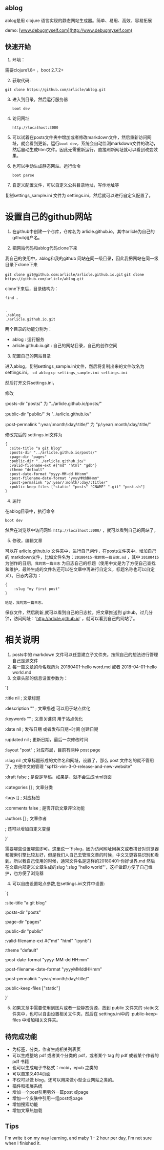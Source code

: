 
## ablog

ablog是用 clojure 语言实现的静态网站生成器。简单、易用、高效、容易拓展

demo: [www.debugmyself.com](http://www.debugmyself.com)

## 快速开始

1. 环境：

需要clojure1.8+ ，boot 2.7.2+


2. 获取代码:

`git clone https://github.com/arlicle/ablog.git`

3. 进入到目录，然后运行服务器

    `boot dev`

4. 访问网址

    `http://localhost:3000`

5. 可以试着在posts文件夹中增加或者修改markdown文件，然后重新访问网址，就会看到更新。运行`boot dev`，系统会自动监测markdown文件的改动，然后自动生成html文件。因此无需重新运行，直接刷新网址就可以看到改变效果。


6. 也可以手动生成静态网站。运行命令

    `boot parse`

7. 自定义配置文件，可以自定义公共目录地址，写作地址等

复制settings_sample.ini 文件为 settings.ini，然后就可以进行自定义配置了。

# 设置自己的github网站

1. 在github中创建一个仓库，仓库名为 arlicle.github.io，其中arlicle为自己的github用户名。


2. 把网站代码和ablog代码clone下来

我自己的使用中，ablog和我的github 网站在同一级目录，因此我把网站在同一级目录下clone下来

`git clone git@github.com:arlicle/arlicle.github.io.git`
`git clone https://github.com/arlicle/ablog.git`

clone下来后，目录结构为：

`find .`

```

.
./ablog
./arlicle.github.io.git

```

两个目录的功能分别为：

* ablog : 运行服务
* arlicle.github.io.git : 自己的网站目录，自己的创作空间


3. 配置自己的网站目录

进入ablog，复制settings_sample.ini文件，然后将复制出来的文件改名为 settings.ini，
`cd ablog`
`cp settings_sample.ini settings.ini`

然后打开文件settings.ini，

修改 

:posts-dir "posts/" 为 "../arlicle.github.io/posts/"

:public-dir "public/" 为 "../arlicle.github.io/"

:post-permalink ":year/:month/:day/:title/" 为  "p/:year/:month/:day/:title/"

修改完后的 settings.ini文件为

```
{
  :site-title "a git blog"
  :posts-dir "../arlicle.github.io/posts/"
  :page-dir "pages"
  :public-dir "../arlicle.github.io/"
  :valid-filename-ext #{"md" "html" "gdb"}
  :theme "default"
  :post-date-format "yyyy-MM-dd HH:mm"
  :post-filename-date-format "yyyyMMddHHmm"
  :post-permalink "p/:year/:month/:day/:title/"
  :public-keep-files ["static" "posts" "CNAME" ".git" "post.sh"]
}
```

4. 运行

在ablog目录中，执行命令

`boot dev`

然后在浏览器中访问网址 `http://localhost:3000/` ，就可以看到自己的网站了。

5. 修改，编辑文章

可以在 arlicle.github.io 文件夹中，进行自己创作，在posts文件夹中，增加自己的 markdown文件，比如文件名为：`20180415-我的第一篇日志.md` ，其中 `20180415`为创作的日期，`我的第一篇日志` 为日志自己的标题（使用中文是为了方便自己查找和维护，最终生成的文件名还可以在文章中再进行自定义，标题名称也可以自定义）。日志内容为：

```
{
    :slug "my first post"
}

哈哈，我的第一篇日志。

```

保存文件，然后刷新,就可以看到自己的日志拉。把文章推送到 github，过几分钟，访问网址：'http://arlicle.github.io' ，就可以看到自己的网站了。

# 相关说明

1. posts中的 markdown 文件可以任意建立子文件夹，按照自己的想法进行管理自己是源文件
2. 每一篇文章的命名规范为 20180401-hello word.md 或者 2018-04-01-hello world.md 
3. 文章头部的信息设置参数为：

`{

  :title nil ; 文章标题

  :description "" ; 文章描述 可以用于站点优化

  :keywords "" ; 文章关键词 用于站点优化

  :date nil ; 发布日期 或者发布日期+时间 创建日期

  :updated nil ; 更新日期，最后一次修改时间

  :layout "post" ; 对应布局，目前有两种 post page 

  :slug nil ;文章标题形成的文件名和网址，设置了，那么 post 文件名的就不管用了，方便中文的管理 "spf13-vim-3-0-release-and-new-website"

  :draft false ; 是否是草稿，如果是，就不会生成html页面

  :categories [] ; 文章分类

  :tags [] ; 对应标签

  :comments false ; 是否开启文章评论功能

  :authors [] ; 文章作者

  ; 还可以增加自定义变量

}`

需要哪些设置哪些即可。这里说一下slug，因为访问网址用英文或者拼音对浏览器和搜索引擎比较友好，但是我们人自己去管理文章的时候，中文又更容易识别和看到。所以我自己使用的时候，通常文件名是这样的20180401-你好世界.md 然后在文章内部定义文章生成的slug ':slug "hello world"'，这样做即方便了自己维护，也方便了浏览器

4. 可以自由设置站点参数,在settings.ini文件中设置:

`{

  :site-title "a git blog"

  :posts-dir "posts"

  :page-dir "pages"

  :public-dir "public"

  :valid-filename-ext #{"md" "html" "ipynb"}

  :theme "default"

  :post-date-format "yyyy-MM-dd HH:mm"

  :post-filename-date-format "yyyyMMddHHmm"

  :post-permalink ":year/:month/:day/:title/"

  :public-keep-files ["static"]
  
}`

5. 如果文章中需要使用到图片或者一些静态资源，放到 public 文件夹的 static文件夹中，也可以自由设置相关文件夹，然后在 settings.ini中的 :public-keep-files 中增加相关文件夹。

## 待完成功能

* 为标签，分类，作者生成相关列表页
* 可以生成整站 pdf 或者某个分类的 pdf，或者某个 tag 的 pdf 或者某个作者的 pdf 书籍
* 也可以生成电子书格式：mobi，epub 之类的
* 可以自定义404页面
* 不仅可以做 blog，还可以用来做小型企业网站之类的。
* 插件和拓展系统
* 增加一个post引用另外一篇post 或page
* 增加一个皮肤中引用一组post或page
* 增加搜索功能
* 增加文章热加载



## Tips

I'm write it on my way learning, and maby 1 - 2 hour per day, I'm not sure when I finished it.